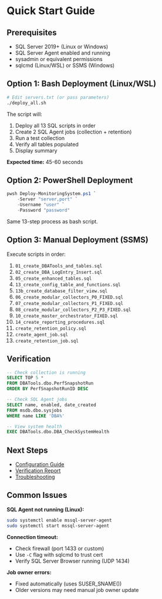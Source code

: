 # Quick Start Guide

## Prerequisites

- SQL Server 2019+ (Linux or Windows)
- SQL Server Agent enabled and running
- sysadmin or equivalent permissions
- sqlcmd (Linux/WSL) or SSMS (Windows)

## Option 1: Bash Deployment (Linux/WSL)

```bash
# Edit servers.txt (or pass parameters)
./deploy_all.sh
```

The script will:
1. Deploy all 13 SQL scripts in order
2. Create 2 SQL Agent jobs (collection + retention)
3. Run a test collection
4. Verify all tables populated
5. Display summary

**Expected time:** 45-60 seconds

## Option 2: PowerShell Deployment

```powershell
pwsh Deploy-MonitoringSystem.ps1 `
    -Server "server,port" `
    -Username "user" `
    -Password "password"
```

Same 13-step process as bash script.

## Option 3: Manual Deployment (SSMS)

Execute scripts in order:
1. `01_create_DBATools_and_tables.sql`
2. `02_create_DBA_LogEntry_Insert.sql`
3. `05_create_enhanced_tables.sql`
4. `13_create_config_table_and_functions.sql`
5. `13b_create_database_filter_view.sql`
6. `06_create_modular_collectors_P0_FIXED.sql`
7. `07_create_modular_collectors_P1_FIXED.sql`
8. `08_create_modular_collectors_P2_P3_FIXED.sql`
9. `10_create_master_orchestrator_FIXED.sql`
10. `14_create_reporting_procedures.sql`
11. `create_retention_policy.sql`
12. `create_agent_job.sql`
13. `create_retention_job.sql`

## Verification

```sql
-- Check collection is running
SELECT TOP 5 *
FROM DBATools.dbo.PerfSnapshotRun
ORDER BY PerfSnapshotRunID DESC

-- Check SQL Agent jobs
SELECT name, enabled, date_created
FROM msdb.dbo.sysjobs
WHERE name LIKE 'DBA%'

-- View system health
EXEC DBATools.dbo.DBA_CheckSystemHealth
```

## Next Steps

- [Configuration Guide](../reference/CONFIGURATION-GUIDE.md)
- [Verification Report](DEPLOYMENT_VERIFICATION_REPORT.md)
- [Troubleshooting](../troubleshooting/)

## Common Issues

**SQL Agent not running (Linux):**
```bash
sudo systemctl enable mssql-server-agent
sudo systemctl start mssql-server-agent
```

**Connection timeout:**
- Check firewall (port 1433 or custom)
- Use `-C` flag with sqlcmd to trust cert
- Verify SQL Server Browser running (UDP 1434)

**Job owner errors:**
- Fixed automatically (uses SUSER_SNAME())
- Older versions may need manual job owner update
